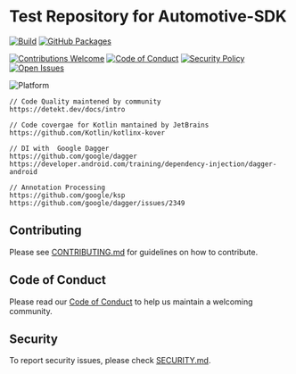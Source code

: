 # Test Repository for Automotive-SDK

[![Build](https://github.com/lorenzopaolo-cocchinone/automotive-sdk/actions/workflows/publish-with-tests.yaml/badge.svg?branch=main)](https://github.com/lorenzopaolo-cocchinone/automotive-sdk/actions/workflows/publish-with-tests.yaml?branch=main)
[![GitHub Packages](https://img.shields.io/badge/Maven-GitHub%20Packages-blueviolet?logo=github)](https://github.com/lorenzopaolo-cocchinone/automotive-sdk/packages)

[![Contributions Welcome](https://img.shields.io/badge/contributions-welcome-brightgreen.svg)](./CONTRIBUTING.md)
[![Code of Conduct](https://img.shields.io/badge/Code%20of%20Conduct-Enabled-blueviolet)](./CODE_OF_CONDUCT.md)
[![Security Policy](https://img.shields.io/badge/security-policy-blue.svg)](./SECURITY.md)
[![Open Issues](https://img.shields.io/github/issues/lorenzopaolo-cocchinone/automotive-sdk)](https://github.com/lorenzopaolo-cocchinone/automotive-sdk/issues)

![Platform](https://img.shields.io/badge/platform-android%20automotive-brightgreen)


```
// Code Quality maintened by community
https://detekt.dev/docs/intro

// Code covergae for Kotlin mantained by JetBrains
https://github.com/Kotlin/kotlinx-kover

// DI with  Google Dagger
https://github.com/google/dagger
https://developer.android.com/training/dependency-injection/dagger-android

// Annotation Processing
https://github.com/google/ksp
https://github.com/google/dagger/issues/2349
```

## Contributing

Please see [CONTRIBUTING.md](./CONTRIBUTING.md) for guidelines on how to contribute.

## Code of Conduct

Please read our [Code of Conduct](./CODE_OF_CONDUCT.md) to help us maintain a welcoming community.

## Security

To report security issues, please check [SECURITY.md](./SECURITY.md).

